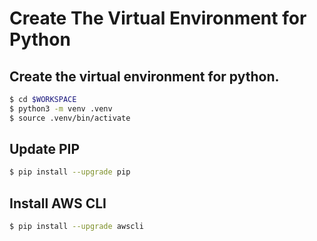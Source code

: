 # Create The Virtual Environment for Python

## Create the virtual environment for python.

```bash
$ cd $WORKSPACE
$ python3 -m venv .venv
$ source .venv/bin/activate
```

## Update PIP

```bash
$ pip install --upgrade pip
```

## Install AWS CLI

```bash
$ pip install --upgrade awscli
```